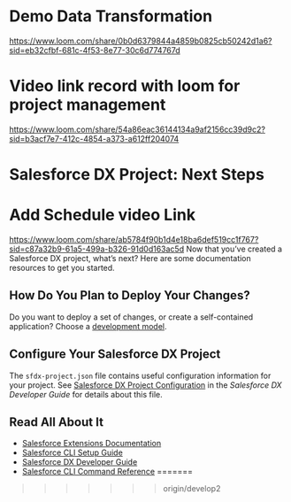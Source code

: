
# Demo Data Transformation 
https://www.loom.com/share/0b0d6379844a4859b0825cb50242d1a6?sid=eb32cfbf-681c-4f53-8e77-30c6d774767d

# Video link record with loom for project management

https://www.loom.com/share/54a86eac36144134a9af2156cc39d9c2?sid=b3acf7e7-412c-4854-a373-a612ff204074


# Salesforce DX Project: Next Steps
# Add Schedule video Link
https://www.loom.com/share/ab5784f90b1d4e18ba6def519cc1f767?sid=c87a32b9-61a5-499a-b326-91d0d163ac5d 
Now that you’ve created a Salesforce DX project, what’s next? Here are some documentation resources to get you started.

## How Do You Plan to Deploy Your Changes?

Do you want to deploy a set of changes, or create a self-contained application? Choose a [development model](https://developer.salesforce.com/tools/vscode/en/user-guide/development-models).

## Configure Your Salesforce DX Project

The `sfdx-project.json` file contains useful configuration information for your project. See [Salesforce DX Project Configuration](https://developer.salesforce.com/docs/atlas.en-us.sfdx_dev.meta/sfdx_dev/sfdx_dev_ws_config.htm) in the _Salesforce DX Developer Guide_ for details about this file.

## Read All About It

- [Salesforce Extensions Documentation](https://developer.salesforce.com/tools/vscode/)
- [Salesforce CLI Setup Guide](https://developer.salesforce.com/docs/atlas.en-us.sfdx_setup.meta/sfdx_setup/sfdx_setup_intro.htm)
- [Salesforce DX Developer Guide](https://developer.salesforce.com/docs/atlas.en-us.sfdx_dev.meta/sfdx_dev/sfdx_dev_intro.htm)
- [Salesforce CLI Command Reference](https://developer.salesforce.com/docs/atlas.en-us.sfdx_cli_reference.meta/sfdx_cli_reference/cli_reference.htm)
=======
>>>>>>> origin/develop2
